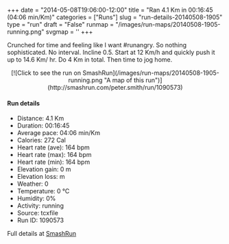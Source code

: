+++
date = "2014-05-08T19:06:00-12:00"
title = "Ran 4.1 Km in 00:16:45 (04:06 min/Km)"
categories = ["Runs"]
slug = "run-details-20140508-1905"
type = "run"
draft = "False"
runmap = "/images/run-maps/20140508-1905-running.png"
svgmap = '<polyline points="">'
+++

Crunched for time and feeling like I want #runangry. So nothing sophisticated. No interval. Incline 0.5. Start at 12 Km/h and quickly push it up to 14.6 Km/ hr. Do 4 Km in total. Then time to jog home. 



<!--more-->

<center>
[![Click to see the run on SmashRun](/images/run-maps/20140508-1905-running.png "A map of this run")](http://smashrun.com/peter.smith/run/1090573)
</center>

#### Run details

* Distance: 4.1 Km
* Duration: 00:16:45
* Average pace: 04:06 min/Km
* Calories: 272 Cal
* Heart rate (ave): 164 bpm
* Heart rate (max): 164 bpm
* Heart rate (min): 164 bpm
* Elevation gain: 0 m
* Elevation loss:  m
* Weather: 0
* Temperature: 0 &deg;C
* Humidity: 0%
* Activity: running
* Source: tcxfile
* Run ID: 1090573

Full details at [SmashRun](http://smashrun.com/peter.smith/run/1090573)